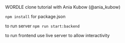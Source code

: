 WORDLE clone tutorial with Ania Kubow (@ania_kubow)

`npm install` for package.json

to run server `npm run start:backend`

to run frontend use live server to allow interactivity
